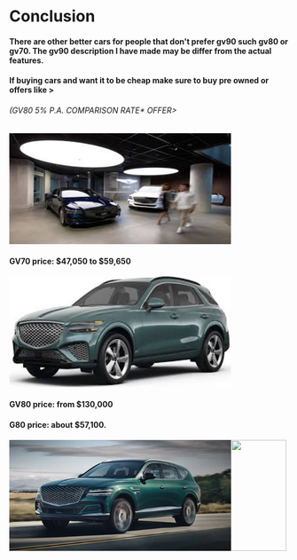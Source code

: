 <h1> Conclusion</h1>
<h4> There are other better cars for people that don't prefer gv90 such gv80 or gv70. The gv90 description I have made may be differ from the actual features.</h4>
<h4> If buying cars and want it to be cheap make sure to buy pre owned or offers like ></h4>
<h6>(GV80 5% P.A.
COMPARISON RATE* OFFER> </h6>
<img src="prefer" width="400" height="200" />

<h4> GV70 price: $47,050 to  $59,650</h4>

<img src="gv70 yoo" width="400" height="200" />

<h4> GV80 price: from $130,000 </h4>

<h4> G80 price: about $57,100.</h4>
<img src="gv80 for once" width="400" height="200" /><img src="" width="100" height="200" />



